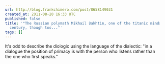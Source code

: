 ```yaml
---
url: http://blog.frankchimero.com/post/8658149031
created_at: 2011-08-20 16:33 UTC
published: false
title: '"The Russian polymath Mikhail Bakhtin, one of the titanic minds of the twentieth
  century, though too..."'
tags: []
---
```


It's odd to describe the diologic using the language of the dialectic: "in a dialogue the position of primacy is with the person who listens rather than the one who first speaks."
